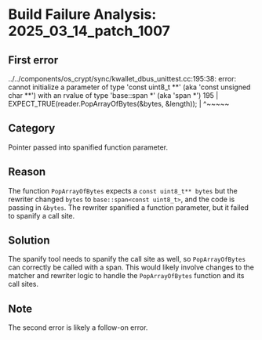 # Build Failure Analysis: 2025_03_14_patch_1007

## First error

../../components/os_crypt/sync/kwallet_dbus_unittest.cc:195:38: error: cannot initialize a parameter of type 'const uint8_t **' (aka 'const unsigned char **') with an rvalue of type 'base::span<const uint8_t> *' (aka 'span<const unsigned char> *')
  195 |   EXPECT_TRUE(reader.PopArrayOfBytes(&bytes, &length));
      |                                      ^~~~~~

## Category
Pointer passed into spanified function parameter.

## Reason
The function `PopArrayOfBytes` expects a `const uint8_t** bytes` but the rewriter changed `bytes` to `base::span<const uint8_t>`, and the code is passing in `&bytes`. The rewriter spanified a function parameter, but it failed to spanify a call site.

## Solution
The spanify tool needs to spanify the call site as well, so `PopArrayOfBytes` can correctly be called with a span. This would likely involve changes to the matcher and rewriter logic to handle the `PopArrayOfBytes` function and its call sites.

## Note
The second error is likely a follow-on error.